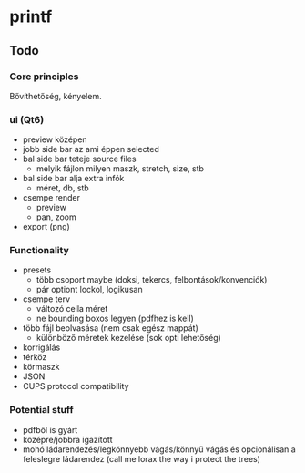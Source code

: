 # printf

## Todo

### Core principles

Bővíthetőség, kényelem.

### ui (Qt6)

- preview középen
- jobb side bar az ami éppen selected
- bal side bar teteje source files
  - melyik fájlon milyen maszk, stretch, size, stb
- bal side bar alja extra infók
  - méret, db, stb
- csempe render
  - preview
  - pan, zoom
- export (png)

### Functionality

- presets
  - több csoport maybe (doksi, tekercs, felbontások/konvenciók)
  - pár optiont lockol, logikusan
- csempe terv
  - változó cella méret
  - ne bounding boxos legyen (pdfhez is kell)
- több fájl beolvasása (nem csak egész mappát)
  - különböző méretek kezelése (sok opti lehetőség)
- korrigálás
- térköz
- körmaszk
- JSON
- CUPS protocol compatibility

### Potential stuff

- pdfből is gyárt
- középre/jobbra igazított
- mohó ládarendezés/legkönnyebb vágás/könnyű vágás és opcionálisan a feleslegre ládarendez (call me lorax the way i protect the trees)
